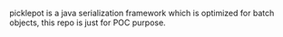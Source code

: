 picklepot is a java serialization framework which is optimized for batch objects, this repo is just for POC purpose.
